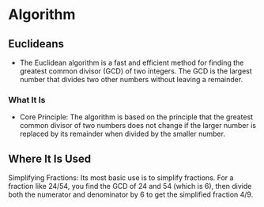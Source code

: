 # Algorithm
## Euclideans
- The Euclidean algorithm is a fast and efficient method for finding the greatest common divisor (GCD) of two integers. The GCD is the largest number that divides two other numbers without leaving a remainder.
### What It Is
- Core Principle: The algorithm is based on the principle that the greatest common divisor of two numbers does not change if the larger number is replaced by its remainder when divided by the smaller number.
## Where It Is Used
Simplifying Fractions: Its most basic use is to simplify fractions. For a fraction like 24/54, you find the GCD of 24 and 54 (which is 6), then divide both the numerator and denominator by 6 to get the simplified fraction 4/9.

